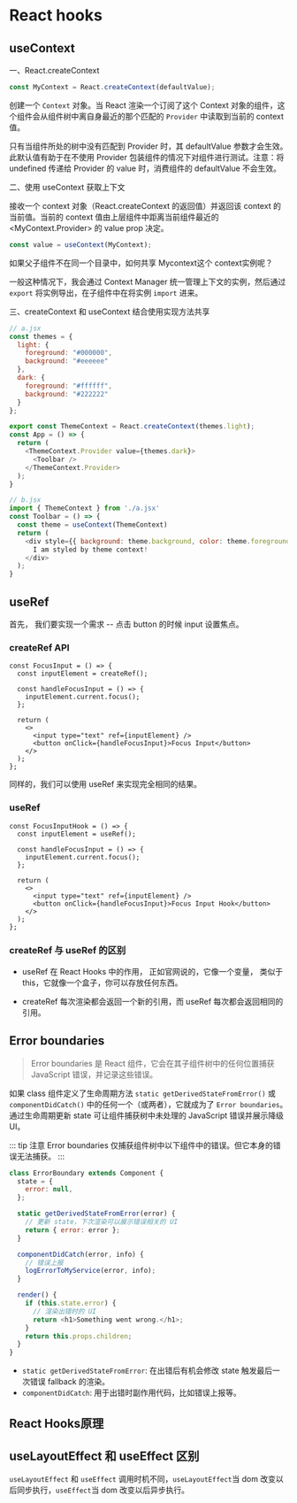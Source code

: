 # React hooks

## useContext

一、React.createContext

```js
const MyContext = React.createContext(defaultValue);
```

创建一个 `Context` 对象。当 React 渲染一个订阅了这个 Context 对象的组件，这个组件会从组件树中离自身最近的那个匹配的 `Provider` 中读取到当前的 context 值。

只有当组件所处的树中没有匹配到 Provider 时，其 defaultValue 参数才会生效。此默认值有助于在不使用 Provider 包装组件的情况下对组件进行测试。注意：将 undefined 传递给 Provider 的 value 时，消费组件的 defaultValue 不会生效。

二、使用 useContext 获取上下文

接收一个 context 对象（React.createContext 的返回值）并返回该 context 的当前值。当前的 context 值由上层组件中距离当前组件最近的 <MyContext.Provider> 的 value prop 决定。

```js
const value = useContext(MyContext);
```

如果父子组件不在同一个目录中，如何共享 Mycontext这个 context实例呢？

一般这种情况下，我会通过 Context Manager 统一管理上下文的实例，然后通过 `export` 将实例导出，在子组件中在将实例 `import` 进来。

三、createContext 和 useContext 结合使用实现方法共享

```js
// a.jsx
const themes = {
  light: {
    foreground: "#000000",
    background: "#eeeeee"
  },
  dark: {
    foreground: "#ffffff",
    background: "#222222"
  }
};

export const ThemeContext = React.createContext(themes.light);
const App = () => {
  return (
    <ThemeContext.Provider value={themes.dark}>
      <Toolbar />
    </ThemeContext.Provider>
  );
}
```

```js
// b.jsx
import { ThemeContext } from './a.jsx'
const Toolbar = () => {
  const theme = useContext(ThemeContext)
  return (
    <div style={{ background: theme.background, color: theme.foreground }}>
      I am styled by theme context!
    </div>
  );
}
```

## useRef

首先， 我们要实现一个需求 -- 点击 button 的时候 input 设置焦点。

### createRef API

```tsx
const FocusInput = () => {
  const inputElement = createRef();

  const handleFocusInput = () => {
    inputElement.current.focus();
  };

  return (
    <>
      <input type="text" ref={inputElement} />
      <button onClick={handleFocusInput}>Focus Input</button>
    </>
  );
};
```

同样的，我们可以使用 useRef 来实现完全相同的结果。

### useRef

```tsx
const FocusInputHook = () => {
  const inputElement = useRef();

  const handleFocusInput = () => {
    inputElement.current.focus();
  };

  return (
    <>
      <input type="text" ref={inputElement} />
      <button onClick={handleFocusInput}>Focus Input Hook</button>
    </>
  );
};
```

### createRef 与 useRef 的区别

* useRef 在 React Hooks 中的作用， 正如官网说的，它像一个变量， 类似于 this，它就像一个盒子，你可以存放任何东西。

* createRef 每次渲染都会返回一个新的引用，而 useRef 每次都会返回相同的引用。

## Error boundaries

> Error boundaries 是 React 组件，它会在其子组件树中的任何位置捕获 JavaScript 错误，并记录这些错误。

如果 class 组件定义了生命周期方法 `static getDerivedStateFromError()` 或 `componentDidCatch()` 中的任何一个（或两者），它就成为了 `Error boundaries`。通过生命周期更新 state 可让组件捕获树中未处理的 JavaScript 错误并展示降级 UI。

::: tip 注意
Error boundaries 仅捕获组件树中以下组件中的错误。但它本身的错误无法捕获。
:::

```js
class ErrorBoundary extends Component {
  state = {
    error: null,
  };

  static getDerivedStateFromError(error) {
    // 更新 state，下次渲染可以展示错误相关的 UI
    return { error: error };
  }

  componentDidCatch(error, info) {
    // 错误上报
    logErrorToMyService(error, info);
  }

  render() {
    if (this.state.error) {
      // 渲染出错时的 UI
      return <h1>Something went wrong.</h1>;
    }
    return this.props.children;
  }
}
```

* `static getDerivedStateFromError`: 在出错后有机会修改 state 触发最后一次错误 fallback 的渲染。
* `componentDidCatch`: 用于出错时副作用代码，比如错误上报等。

## React Hooks原理

## useLayoutEffect 和 useEffect 区别

`useLayoutEffect` 和 `useEffect` 调用时机不同，`useLayoutEffect`当 dom 改变以后同步执行，`useEffect`当 dom 改变以后异步执行。
